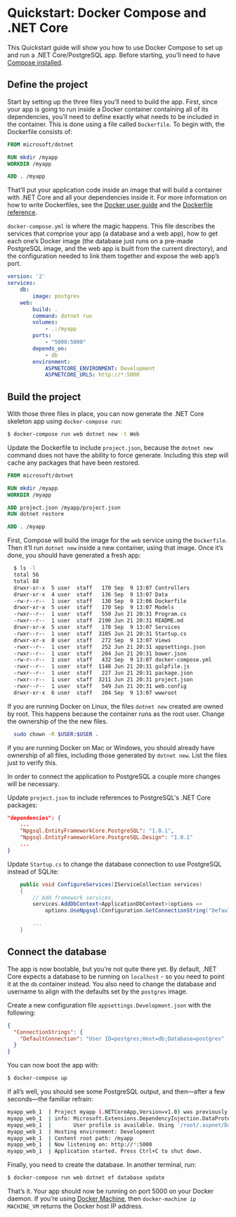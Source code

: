 # Quickstart: Docker Compose and .NET Core
This Quickstart guide will show you how to use Docker Compose to set up and run a .NET Core/PostgreSQL app. Before starting, you’ll need to have [Compose installed][].

[Compose installed]: https://docs.docker.com/compose/install/

## Define the project
Start by setting up the three files you’ll need to build the app. First, since your app is going to run inside a Docker container containing all of its dependencies, you’ll need to define exactly what needs to be included in the container. This is done using a file called `Dockerfile`. To begin with, the Dockerfile consists of:

```dockerfile
FROM microsoft/dotnet

RUN mkdir /myapp
WORKDIR /myapp

ADD . /myapp
```
That’ll put your application code inside an image that will build a container with .NET Core and all your dependencies inside it. For more information on how to write Dockerfiles, see the [Docker user guide][] and the [Dockerfile reference][].

[Docker user guide]: https://docs.docker.com/engine/tutorials/dockerimages/#building-an-image-from-a-dockerfile
[Dockerfile reference]: https://docs.docker.com/engine/reference/builder/

`docker-compose.yml` is where the magic happens. This file describes the services that comprise your app (a database and a web app), how to get each one’s Docker image (the database just runs on a pre-made PostgreSQL image, and the web app is built from the current directory), and the configuration needed to link them together and expose the web app’s port.

```yaml
version: '2'
services:
    db:
        image: postgres
    web:
        build: .
        command: dotnet run
        volumes:
            - .:/myapp
        ports:
            - "5000:5000"
        depends_on:
            - db
        environment:
            ASPNETCORE_ENVIRONMENT: Development
            ASPNETCORE_URLS: http://*:5000
```
## Build the project
With those three files in place, you can now generate the .NET Core skeleton app using `docker-compose run`:

```bash
$ docker-compose run web dotnet new -t Web
```

Update the Dockerfile to include `project.json`, because the `dotnet new` command does not have the ability to force generate.  Including this step will cache any packages that have been restored.

```dockerfile
FROM microsoft/dotnet

RUN mkdir /myapp
WORKDIR /myapp

ADD project.json /myapp/project.json
RUN dotnet restore

ADD . /myapp
```
First, Compose will build the image for the `web` service using the `Dockerfile`. Then it’ll run `dotnet new` inside a new container, using that image. Once it’s done, you should have generated a fresh app:

```bash
  $ ls -l
  total 56
  total 88
  drwxr-xr-x  5 user  staff   170 Sep  9 13:07 Controllers
  drwxr-xr-x  4 user  staff   136 Sep  9 13:07 Data
  -rw-r--r--  1 user  staff   130 Sep  9 13:06 Dockerfile
  drwxr-xr-x  5 user  staff   170 Sep  9 13:07 Models
  -rwxr--r--  1 user  staff   550 Jun 21 20:31 Program.cs
  -rwxr--r--  1 user  staff  2190 Jun 21 20:31 README.md
  drwxr-xr-x  5 user  staff   170 Sep  9 13:07 Services
  -rwxr--r--  1 user  staff  3105 Jun 21 20:31 Startup.cs
  drwxr-xr-x  8 user  staff   272 Sep  9 13:07 Views
  -rwxr--r--  1 user  staff   252 Jun 21 20:31 appsettings.json
  -rwxr--r--  1 user  staff   204 Jun 21 20:31 bower.json
  -rw-r--r--  1 user  staff   432 Sep  9 13:07 docker-compose.yml
  -rwxr--r--  1 user  staff  1148 Jun 21 20:31 gulpfile.js
  -rwxr--r--  1 user  staff   227 Jun 21 20:31 package.json
  -rwxr--r--  1 user  staff  3211 Jun 21 20:31 project.json
  -rwxr--r--  1 user  staff   549 Jun 21 20:31 web.config
  drwxr-xr-x  6 user  staff   204 Sep  9 13:07 wwwroot
```
If you are running Docker on Linux, the files `dotnet new` created are owned by root. This happens because the container runs as the root user. Change the ownership of the the new files.

```bash
  sudo chown -R $USER:$USER .
```

If you are running Docker on Mac or Windows, you should already have ownership of all files, including those generated by `dotnet new`. List the files just to verify this.

In order to connect the application to PostgreSQL a couple more changes will be necessary.

Update `project.json` to include references to PostgreSQL's .NET Core packages:

```json
"dependencies": {
    ...
    "Npgsql.EntityFrameworkCore.PostgreSQL": "1.0.1",
    "Npgsql.EntityFrameworkCore.PostgreSQL.Design": "1.0.1"
    ...
}
```

Update `Startup.cs` to change the database connection to use PostgreSQL instead of SQLite:

```csharp
    public void ConfigureServices(IServiceCollection services)
    {
        // Add framework services.
        services.AddDbContext<ApplicationDbContext>(options =>
            options.UseNpgsql(Configuration.GetConnectionString("DefaultConnection")));

        ...
    }
```

## Connect the database
The app is now bootable, but you’re not quite there yet. By default, .NET Core expects a database to be running on `localhost` - so you need to point it at the `db` container instead. You also need to change the database and username to align with the defaults set by the `postgres` image.

Create a new configuration file `appsettings.Development.json` with the following:

```json
{
  "ConnectionStrings": {
    "DefaultConnection": "User ID=postgres;Host=db;Database=postgres"
  }
}
```

You can now boot the app with:

```bash
$ docker-compose up
```

If all’s well, you should see some PostgreSQL output, and then—after a few seconds—the familiar refrain:

```bash
myapp_web_1  | Project myapp (.NETCoreApp,Version=v1.0) was previously compiled. Skipping compilation.
myapp_web_1  | info: Microsoft.Extensions.DependencyInjection.DataProtectionServices[0]
myapp_web_1  |       User profile is available. Using '/root/.aspnet/DataProtection-Keys' as key repository; keys will not be encrypted at rest.
myapp_web_1  | Hosting environment: Development
myapp_web_1  | Content root path: /myapp
myapp_web_1  | Now listening on: http://*:5000
myapp_web_1  | Application started. Press Ctrl+C to shut down.
```

Finally, you need to create the database. In another terminal, run:

```bash
$ docker-compose run web dotnet ef database update
```

That’s it. Your app should now be running on port 5000 on your Docker daemon. If you’re using [Docker Machine][], then `docker-machine ip MACHINE_VM` returns the Docker host IP address.

[Docker Machine]: https://docs.docker.com/machine/overview/
